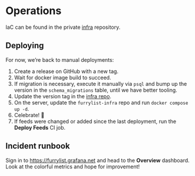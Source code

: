 # Operations

IaC can be found in the private [infra][infrarepo] repository.

[infrarepo]: https://github.com/furrylist/infra

## Deploying

For now, we’re back to manual deployments:

1. Create a release on GitHub with a new tag.
1. Wait for docker image build to succeed.
1. If migration is necessary, execute it manually via `psql` and bump up the version in the `schema_migrations` table, until we have better tooling.
1. Update the version tag in the [infra repo][infrarepo].
1. On the server, update the `furrylist-infra` repo and run `docker compose up -d`.
1. Celebrate! 🎉
1. If feeds were changed or added since the last deployment, run the **Deploy Feeds** CI job.

## Incident runbook

Sign in to <https://furrylist.grafana.net> and head to the **Overview**
dashboard. Look at the colorful metrics and hope for improvement!
